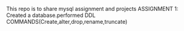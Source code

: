 This repo is to share mysql assignment and projects
ASSIGNMENT 1: Created a database.performed DDL COMMANDS(Create,alter,drop,rename,truncate)
